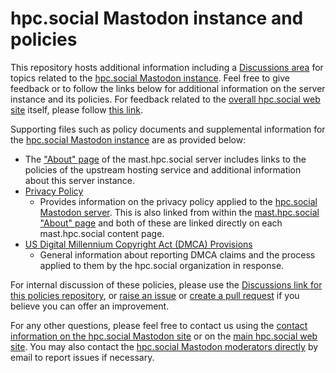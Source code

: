 # hpc.social Mastodon instance and policies

This repository hosts additional information including a [Discussions area](https://github.com/hpc-social/mastodon-instance-and-policies/discussions) for topics related to the [hpc.social Mastodon instance](https://mast.hpc.social). Feel free to give feedback or to follow the links below for additional information on the server instance and its policies. For feedback related to the [overall hpc.social web site](https://hpc.social) itself, please follow [this link](https://github.com/hpc-social/hpc-social.github.io/discussions/).

Supporting files such as policy documents and supplemental information 
for the [hpc.social Mastodon instance](https://mast.hpc.social) are as provided below:

* The ["About" page](https://mast.hpc.social/about) of the mast.hpc.social server includes links to the policies of the upstream hosting service and additional information about this server instance.
* [Privacy Policy](https://mast.hpc.social/privacy-policy)
    - Provides information on the privacy policy applied to the [hpc.social Mastodon server](https://mast.hpc.social). This is also linked from within the [mast.hpc.social "About" page](https://mast.hpc.social/about) and both of these are linked directly on each mast.hpc.social content page.
* [US Digital Millennium Copyright Act (DMCA) Provisions](policies/dmca.md)
    - General information about reporting DMCA claims and the process applied to them by the hpc.social organization in response.

For internal discussion of these policies, please use the [Discussions link for this policies repository](https://github.com/hpc-social/mastodon-policies/discussions), or [raise an issue](https://github.com/hpc-social/mastodon-policies/issues) or [create a pull request](https://github.com/hpc-social/mastodon-policies/pulls) if you believe you can offer an improvement.

For any other questions, please feel free to contact us using the 
[contact information on the hpc.social Mastodon site](https://mast.hpc.social/about) or on the 
[main hpc.social web site](https://hpc.social). You may also contact the [hpc.social Mastodon moderators directly](mailto:mastodon-moderators@hpc.social)
by email to report issues if necessary.
